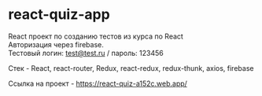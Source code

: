 # react-quiz-app

React проект по созданию тестов из курса по React<br>
Авторизация через firebase.<br>
Тестовый логин: test@test.ru / пароль: 123456<br>

Стек - React, react-router, Redux, react-redux, redux-thunk, axios, firebase<br>

Ссылка на проект - https://react-quiz-a152c.web.app/<br>
